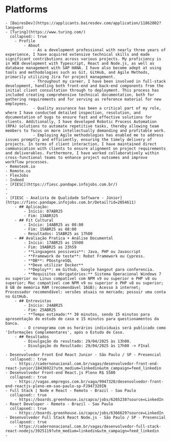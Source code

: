 # Platforms
	- [BairesDev](https://applicants.bairesdev.com/application/11862802?lang=en)
	- [Turing](https://www.turing.com/)
	  collapsed:: true
		- Profile
			- About
				- As a development professional with nearly three years of experience, I have acquired extensive technical skills and made significant contributions across various projects. My proficiency is in WEB development with Typescript, React and Node.js, as well as database management with SAP HANA. I have also become adept at using tools and methodologies such as Git, GitHub, and Agile Methods, primarily utilizing Jira for project management.
				- Throughout my career, I have been involved in full-stack development, handling both front-end and back-end components from the initial client consultation through to deployment. This process has included creating comprehensive technical documentation, both for gathering requirements and for serving as reference material for new employees.
				- Quality assurance has been a critical part of my role, where I have conducted detailed inspection, resolution, and documentation of bugs to ensure fast and effective solutions for clients. Additionally, I have developed Robotic Process Automation (RPA) solutions to automate repetitive tasks, thereby allowing team members to focus on more intellectually demanding and profitable work.
				- Employing Agile methodologies has enabled me to address issues promptly and efficiently, ensuring the timely delivery of projects. In terms of client interaction, I have maintained direct communication with clients to ensure alignment on project requirements and deliverables. Furthermore, I have worked collaboratively within cross-functional teams to enhance project outcomes and improve workflow processes.
	- Remoteok.io
	- Remote.co
	- FlexJobs
	- Indeed
	- [FIESC](https://fiesc.pandape.infojobs.com.br/)
	-
	-
	- [FIESC - Analista de Qualidade Software - Júnior](https://fiesc.pandape.infojobs.com.br/Detail?id=2054611)
		- ## Aplicação:
			- Início: 07ABR25
			- Fim: 13ABR325
		- ## Fit Cultural
			- Início: 14ABR25 as 08:00
			- Fim: 15ABR25 as 08:00
			- Resultados: 15ABR25 as 17h00
		- ## Avaliação Pratica + Análise Documental
			- Início: 17ABR25 as 15h00
			- Fim: 19ABR25 as 23h59
			- **Linguagens possiveis**: Java, PHP ou Javascript
			- **Framework de teste**: Robot Framework ou Cypress.
			- **DB**: POostgreSQL
			- **Deve utilizar Docker**
			- **Deploy**: em Github, Google hangout para conferencia.
			- **Requisitos obrigatórios:** Sistema Operacional Windows 7 ou superior ou Linux compatível com NPM v9 ou superior e PHP v8 ou superior; Mac compatível com NPM v9 ou superior e PHP v8 ou superior; 8 GB de memória RAM (recomendável 16GB); Acesso à internet; Processador recomendável: versões atuais no mercado; possuir uma conta no GitHub.
		- ## Entrevistas
			- Início: 24ABR25
			- Fim: 25ABR25
			- **Tempo estimado:** 30 minutos, sendo 15 minutos para apresentação do estudo de caso e 15 minutos para questionamentos da banca.
			- O cronograma com os horários individuais será publicado como 'Informações Complementares', após o Estudo de Caso.
		- ## Resultados
			- Divulgação do resultado: 29/04/2025 às 13h00.
			- Divulgação do Resultado: 29/04/2025 às 17h00 -> FInal
			-
	- Desenvolvedor Front End React Junior - São Paulo / SP - Presencial
	  collapsed:: true
		- https://cadernonacional.com.br/vagas/desenvolvedor-front-end-react-junior/18436922?utm_medium=linkedin&utm_campaign=feed_linkedin
	- Desenvolvedor Front-end React.js Pleno R$ 5500
	  collapsed:: true
		- https://vagas.empregos.com.br/vaga/9947320/desenvolvedor-front-end-reactjs-pleno-em-sao-paulo-sp-FJ947320IN
	- Full Stack | Node e React - Remoto - Brazil - Sao Paulo
	  collapsed:: true
		- https://boards.greenhouse.io/capco/jobs/6265238?source=LinkedIn
	- React Developer - Remoto - Brazil - Sao Paulo
	  collapsed:: true
		- https://boards.greenhouse.io/capco/jobs/6366629?source=LinkedIn
	- Desenvolvedor Full Stack React Node.js - São Paulo / SP - Presencial
	  collapsed:: true
		- https://cadernonacional.com.br/vagas/desenvolvedor-full-stack-react-nodejs/3925119?utm_medium=linkedin&utm_campaign=feed_linkedin
	-